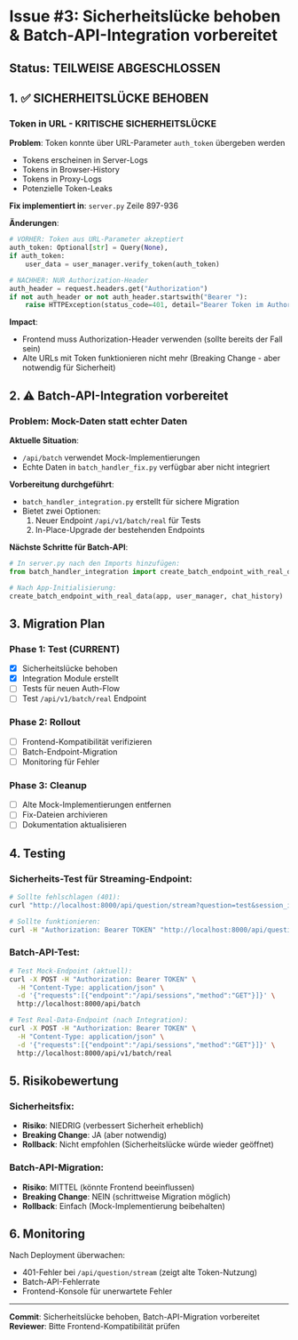 # Issue #3: Sicherheitslücke behoben & Batch-API-Integration vorbereitet

## Status: TEILWEISE ABGESCHLOSSEN

## 1. ✅ SICHERHEITSLÜCKE BEHOBEN

### Token in URL - KRITISCHE SICHERHEITSLÜCKE

**Problem**: Token konnte über URL-Parameter `auth_token` übergeben werden
- Tokens erscheinen in Server-Logs
- Tokens in Browser-History
- Tokens in Proxy-Logs
- Potenzielle Token-Leaks

**Fix implementiert in**: `server.py` Zeile 897-936

**Änderungen**:
```python
# VORHER: Token aus URL-Parameter akzeptiert
auth_token: Optional[str] = Query(None),
if auth_token:
    user_data = user_manager.verify_token(auth_token)

# NACHHER: NUR Authorization-Header
auth_header = request.headers.get("Authorization")
if not auth_header or not auth_header.startswith("Bearer "):
    raise HTTPException(status_code=401, detail="Bearer Token im Authorization-Header erforderlich")
```

**Impact**: 
- Frontend muss Authorization-Header verwenden (sollte bereits der Fall sein)
- Alte URLs mit Token funktionieren nicht mehr (Breaking Change - aber notwendig für Sicherheit)

## 2. ⚠️ Batch-API-Integration vorbereitet

### Problem: Mock-Daten statt echter Daten

**Aktuelle Situation**:
- `/api/batch` verwendet Mock-Implementierungen
- Echte Daten in `batch_handler_fix.py` verfügbar aber nicht integriert

**Vorbereitung durchgeführt**:
- `batch_handler_integration.py` erstellt für sichere Migration
- Bietet zwei Optionen:
  1. Neuer Endpoint `/api/v1/batch/real` für Tests
  2. In-Place-Upgrade der bestehenden Endpoints

**Nächste Schritte für Batch-API**:
```python
# In server.py nach den Imports hinzufügen:
from batch_handler_integration import create_batch_endpoint_with_real_data

# Nach App-Initialisierung:
create_batch_endpoint_with_real_data(app, user_manager, chat_history)
```

## 3. Migration Plan

### Phase 1: Test (CURRENT)
- [x] Sicherheitslücke behoben
- [x] Integration Module erstellt
- [ ] Tests für neuen Auth-Flow
- [ ] Test `/api/v1/batch/real` Endpoint

### Phase 2: Rollout
- [ ] Frontend-Kompatibilität verifizieren
- [ ] Batch-Endpoint-Migration
- [ ] Monitoring für Fehler

### Phase 3: Cleanup
- [ ] Alte Mock-Implementierungen entfernen
- [ ] Fix-Dateien archivieren
- [ ] Dokumentation aktualisieren

## 4. Testing

### Sicherheits-Test für Streaming-Endpoint:
```bash
# Sollte fehlschlagen (401):
curl "http://localhost:8000/api/question/stream?question=test&session_id=1&auth_token=TOKEN"

# Sollte funktionieren:
curl -H "Authorization: Bearer TOKEN" "http://localhost:8000/api/question/stream?question=test&session_id=1"
```

### Batch-API-Test:
```bash
# Test Mock-Endpoint (aktuell):
curl -X POST -H "Authorization: Bearer TOKEN" \
  -H "Content-Type: application/json" \
  -d '{"requests":[{"endpoint":"/api/sessions","method":"GET"}]}' \
  http://localhost:8000/api/batch

# Test Real-Data-Endpoint (nach Integration):
curl -X POST -H "Authorization: Bearer TOKEN" \
  -H "Content-Type: application/json" \
  -d '{"requests":[{"endpoint":"/api/sessions","method":"GET"}]}' \
  http://localhost:8000/api/v1/batch/real
```

## 5. Risikobewertung

### Sicherheitsfix:
- **Risiko**: NIEDRIG (verbessert Sicherheit erheblich)
- **Breaking Change**: JA (aber notwendig)
- **Rollback**: Nicht empfohlen (Sicherheitslücke würde wieder geöffnet)

### Batch-API-Migration:
- **Risiko**: MITTEL (könnte Frontend beeinflussen)
- **Breaking Change**: NEIN (schrittweise Migration möglich)
- **Rollback**: Einfach (Mock-Implementierung beibehalten)

## 6. Monitoring

Nach Deployment überwachen:
- 401-Fehler bei `/api/question/stream` (zeigt alte Token-Nutzung)
- Batch-API-Fehlerrate
- Frontend-Konsole für unerwartete Fehler

---

**Commit**: Sicherheitslücke behoben, Batch-API-Migration vorbereitet
**Reviewer**: Bitte Frontend-Kompatibilität prüfen
